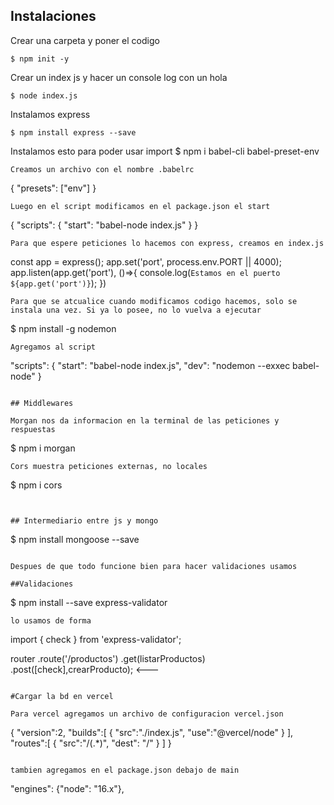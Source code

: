 ## Instalaciones

Crear una carpeta y poner el codigo
```
$ npm init -y
```
Crear un index js y hacer un console log con un hola
```
$ node index.js
```
Instalamos express
```
$ npm install express --save
```
Instalamos esto para poder usar import
$ npm i babel-cli babel-preset-env
```
Creamos un archivo con el nombre .babelrc
```
{
    "presets": ["env"] 
}
```
Luego en el script modificamos en el package.json el start
```
{
    "scripts": {
    "start": "babel-node index.js"
    }
}
```
Para que espere peticiones lo hacemos con express, creamos en index.js

```
const app = express();
app.set('port', process.env.PORT || 4000);
app.listen(app.get('port'), ()=>{
    console.log(`Estamos en el puerto ${app.get('port')}`);
})
```
Para que se atcualice cuando modificamos codigo hacemos, solo se instala una vez. Si ya lo posee, no lo vuelva a ejecutar
```
$ npm install -g nodemon
```
Agregamos al script
```
 "scripts": {
    "start": "babel-node index.js",
    "dev": "nodemon --exxec babel-node"
  }
```

## Middlewares

Morgan nos da informacion en la terminal de las peticiones y respuestas
```
$ npm i morgan
```
Cors muestra peticiones externas, no locales
```
$ npm i cors
```


## Intermediario entre js y mongo
```
$ npm install mongoose --save
```

Despues de que todo funcione bien para hacer validaciones usamos

##Validaciones
```
$ npm install --save express-validator
```
lo usamos de forma
```
import { check } from 'express-validator';

router
    .route('/productos')
    .get(listarProductos)
    .post([check],crearProducto);   <---

```

#Cargar la bd en vercel

Para vercel agregamos un archivo de configuracion vercel.json
```
{
    "version":2,
    "builds":[
        {
            "src":"./index.js",
            "use":"@vercel/node"
        }
    ],
    "routes":[
        {
            "src":"/(.*)",
            "dest": "/"
        }
    ]
}
```

tambien agregamos en el package.json debajo de main
```
  "engines": {"node": "16.x"},
```